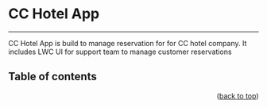 # CC Hotel App
- - - -
<a name="readme-top"></a>

CC Hotel App is build to manage reservation for for CC hotel company. It includes LWC UI for support team to manage customer reservations


## Table of contents ##

<p align="right">(<a href="#readme-top">back to top</a>)</p>



